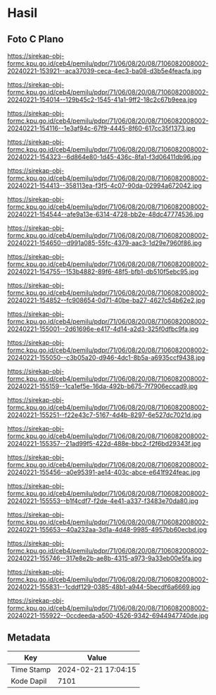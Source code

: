 # Hasil

## Foto C Plano

https://sirekap-obj-formc.kpu.go.id/ceb4/pemilu/pdpr/71/06/08/20/08/7106082008002-20240221-153921--aca37039-ceca-4ec3-ba08-d3b5e4feacfa.jpg

https://sirekap-obj-formc.kpu.go.id/ceb4/pemilu/pdpr/71/06/08/20/08/7106082008002-20240221-154014--129b45c2-1545-41a1-9ff2-18c2c67b9eea.jpg

https://sirekap-obj-formc.kpu.go.id/ceb4/pemilu/pdpr/71/06/08/20/08/7106082008002-20240221-154116--1e3af94c-67f9-4445-8f60-617cc35f1373.jpg

https://sirekap-obj-formc.kpu.go.id/ceb4/pemilu/pdpr/71/06/08/20/08/7106082008002-20240221-154323--6d864e80-1d45-436c-8fa1-f3d06411db96.jpg

https://sirekap-obj-formc.kpu.go.id/ceb4/pemilu/pdpr/71/06/08/20/08/7106082008002-20240221-154413--358113ea-f3f5-4c07-90da-02994a672042.jpg

https://sirekap-obj-formc.kpu.go.id/ceb4/pemilu/pdpr/71/06/08/20/08/7106082008002-20240221-154544--afe9a13e-6314-4728-bb2e-48dc47774536.jpg

https://sirekap-obj-formc.kpu.go.id/ceb4/pemilu/pdpr/71/06/08/20/08/7106082008002-20240221-154650--d991a085-55fc-4379-aac3-1d29e7960f86.jpg

https://sirekap-obj-formc.kpu.go.id/ceb4/pemilu/pdpr/71/06/08/20/08/7106082008002-20240221-154755--153b4882-89f6-48f5-bfb1-db510f5ebc95.jpg

https://sirekap-obj-formc.kpu.go.id/ceb4/pemilu/pdpr/71/06/08/20/08/7106082008002-20240221-154852--fc908654-0d71-40be-ba27-4627c54b62e2.jpg

https://sirekap-obj-formc.kpu.go.id/ceb4/pemilu/pdpr/71/06/08/20/08/7106082008002-20240221-155001--2d61696e-e417-4d14-a2d3-325f0dfbc9fa.jpg

https://sirekap-obj-formc.kpu.go.id/ceb4/pemilu/pdpr/71/06/08/20/08/7106082008002-20240221-155050--c3b05a20-d946-4dc1-8b5a-a6935ccf9438.jpg

https://sirekap-obj-formc.kpu.go.id/ceb4/pemilu/pdpr/71/06/08/20/08/7106082008002-20240221-155159--1ca1ef5e-16da-492b-b675-7f7906eccad9.jpg

https://sirekap-obj-formc.kpu.go.id/ceb4/pemilu/pdpr/71/06/08/20/08/7106082008002-20240221-155251--f22e43c7-5167-4d4b-8297-6e527dc7021d.jpg

https://sirekap-obj-formc.kpu.go.id/ceb4/pemilu/pdpr/71/06/08/20/08/7106082008002-20240221-155357--21ad99f5-422d-488e-bbc2-f2f6bd29343f.jpg

https://sirekap-obj-formc.kpu.go.id/ceb4/pemilu/pdpr/71/06/08/20/08/7106082008002-20240221-155456--a0e95391-ae14-403c-abce-e641f924feac.jpg

https://sirekap-obj-formc.kpu.go.id/ceb4/pemilu/pdpr/71/06/08/20/08/7106082008002-20240221-155553--b1f4cdf7-f2de-4e41-a337-f3483e70da80.jpg

https://sirekap-obj-formc.kpu.go.id/ceb4/pemilu/pdpr/71/06/08/20/08/7106082008002-20240221-155653--40a232aa-3d1a-4d48-9985-4957bb60ecbd.jpg

https://sirekap-obj-formc.kpu.go.id/ceb4/pemilu/pdpr/71/06/08/20/08/7106082008002-20240221-155746--317e8e2b-ae8b-4315-a973-9a33eb00e5fa.jpg

https://sirekap-obj-formc.kpu.go.id/ceb4/pemilu/pdpr/71/06/08/20/08/7106082008002-20240221-155831--1cddf129-0385-48b1-a944-5becdf6a6669.jpg

https://sirekap-obj-formc.kpu.go.id/ceb4/pemilu/pdpr/71/06/08/20/08/7106082008002-20240221-155922--0ccdeeda-a500-4526-9342-6944947740de.jpg


## Metadata

| Key        | Value               |
| ---------- | ------------------- |
| Time Stamp | 2024-02-21 17:04:15 |
| Kode Dapil | 7101                |



